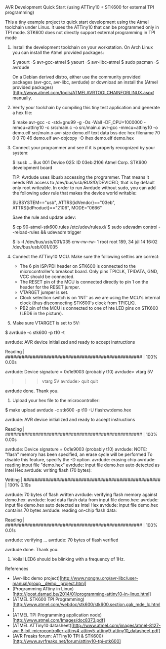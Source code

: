 AVR Development Quick Start (using ATTiny10 + STK600 for external TPI programming)

This a tiny example project to quick start development using the Atmel toolchain under Linux. It uses the ATTiny10 that can be programmed only in TPI mode. STK600 does not directly support external programming in TPI mode

1) Install the development toolchain on your workstation. On Arch Linux you can install the Atmel provided packages:

   $ yaourt -S avr-gcc-atmel
   $ yaourt -S avr-libc-atmel
   $ sudo pacman -S avrdude

   On a Debian derived distro, either use the community provided packages (avr-gcc, avr-libc, avrdude) or download an install
   the (Atmel provided packages)[http://www.atmel.com/tools/ATMELAVRTOOLCHAINFORLINUX.aspx) manually.
   
1) Verify your toolchain by compiling this tiny test application and generate a hex file:

   $ make
   avr-gcc -c -std=gnu99 -g -Os -Wall -DF_CPU=1000000 -mmcu=attiny10 -c src/main.c -o src/main.o
   avr-gcc -mmcu=attiny10 -o demo.elf src/main.o
   avr-size demo.elf
      text	   data	    bss	    dec	    hex	filename
        70	      0	      0	     70	     46	demo.elf
   avr-objcopy -O ihex demo.elf demo.hex

1) Connect your programmer and see if it is properly recognized by your system:
   
   $ lsusb
   ...
   Bus 001 Device 025: ID 03eb:2106 Atmel Corp. STK600 development board

   TIP: Avrdude uses libusb accessing the programmer. That means it needs RW access to /dev/bus/usb/$BUSID/$DEVICEID, that is by default only root writeable. In order to run Avrdude without sudo, you can add the following udev rule that makes the device world writable:

   SUBSYSTEM=="usb", ATTRS{idVendor}=="03eb", ATTRS{idProduct}=="2106", MODE="0666"
   
   Save the rule and update udev:

   $ cp 90-atmel-stk600.rules /etc/udev/rules.d/
   $ sudo udevadm control --reload-rules && udevadm trigger

   $ ls -l /dev/bus/usb/001/035 
   crw-rw-rw- 1 root root 189, 34 júl 14 16:02 /dev/bus/usb/001/035

1) Connect the ATTiny10 MCU. Make sure the following settins are correct:

   * The 6 pin ISP/PDI header on STK600 is connected to the microcontroller's breakout board. Only pins TPICLK, TPIDATA, GND, VCC should be connected.
   * The RESET pin of the MCU is connected directly to pin 1 on the header for the RESET jumper.
   * VTARGET jumper is set.
   * Clock selection switch is on 'INT' as we are using the MCU's internal clock (thus disconnecting STK600's clock from TPICLK).
   * PB2 pin of the MCU is connected to one of hte LED pins on STK600 (LED6 in the picture).

1) Make sure VTARGET is set to 5V:

$ avrdude -c stk600 -p t10 -t

avrdude: AVR device initialized and ready to accept instructions

Reading | ################################################## | 100% 0.00s

avrdude: Device signature = 0x1e9003 (probably t10)
avrdude> vtarg 5V
>>> vtarg 5V 
avrdude> quit
>>> quit 

avrdude done.  Thank you.

1) Upload your hex file to the microcontroller:

$ make upload
avrdude -c stk600 -p t10 -U flash:w:demo.hex

avrdude: AVR device initialized and ready to accept instructions

Reading | ################################################## | 100% 0.00s

avrdude: Device signature = 0x1e9003 (probably t10)
avrdude: NOTE: "flash" memory has been specified, an erase cycle will be performed
To disable this feature, specify the -D option.
avrdude: erasing chip
avrdude: reading input file "demo.hex"
avrdude: input file demo.hex auto detected as Intel Hex
avrdude: writing flash (70 bytes):

Writing | ################################################## | 100% 0.19s

avrdude: 70 bytes of flash written
avrdude: verifying flash memory against demo.hex:
avrdude: load data flash data from input file demo.hex:
avrdude: input file demo.hex auto detected as Intel Hex
avrdude: input file demo.hex contains 70 bytes
avrdude: reading on-chip flash data:

Reading | ################################################## | 100% 0.01s

avrdude: verifying ...
avrdude: 70 bytes of flash verified

avrdude done.  Thank you.

1) Voila! LED6 should be blinking with a frequency of 1Hz.

References

* (Avr-libc demo project)[http://www.nongnu.org/avr-libc/user-manual/group__demo__project.html]
* (Programming ATtiny in Linux)[http://joost.damad.be/2014/01/programming-attiny10-in-linux.html]
* (ATMEL STK600 TPI Programming)[http://www.atmel.com/webdoc/stk600/stk600.section.gak_mde_lc.html]
* (ATMEL TPI Programming application node)[http://www.atmel.com/Images/doc8373.pdf]
* (ATMEL ATTiny10 datasheet)[http://www.atmel.com/images/atmel-8127-avr-8-bit-microcontroller-attiny4-attiny5-attiny9-attiny10_datasheet.pdf]
* (AVR Freaks forum: ATTiny10 TPI & STK600)[http://www.avrfreaks.net/forum/attiny10-tpi-stk600]